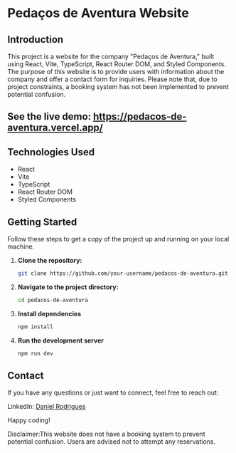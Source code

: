 # Pedaços de Aventura Website

## Introduction
This project is a website for the company "Pedaços de Aventura," built using React, Vite, TypeScript, React Router DOM, and Styled Components. The purpose of this website is to provide users with information about the company and offer a contact form for inquiries. Please note that, due to project constraints, a booking system has not been implemented to prevent potential confusion.

## See the live demo: https://pedacos-de-aventura.vercel.app/

## Technologies Used
- React
- Vite
- TypeScript
- React Router DOM
- Styled Components

## Getting Started
Follow these steps to get a copy of the project up and running on your local machine.

1. **Clone the repository:**
   ```bash
   git clone https://github.com/your-username/pedacos-de-aventura.git
2. **Navigate to the project directory:**
   ```bash
   cd pedacos-de-aventura
4. **Install dependencies**
   ```bash
   npm install
6. **Run the development server**
   ```bash
   npm run dev

## Contact
If you have any questions or just want to connect, feel free to reach out:

LinkedIn: [Daniel Rodrigues](https://www.linkedin.com/in/daniel-mateus-soares-rodrigues/)

Happy coding!

Disclaimer:This website does not have a booking system to prevent potential confusion. Users are advised not to attempt any reservations.
